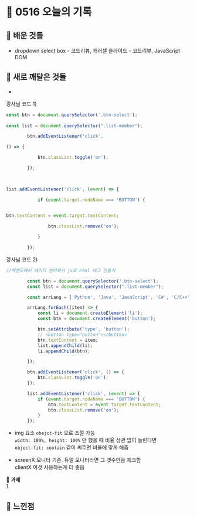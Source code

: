 # 🧸 0516 오늘의 기록
## 💙 배운 것들
* dropdown select box - 코드리뷰, 캐러셀 슬라이드 - 코드리뷰, JavaScript DOM

## 💚 새로 깨달은 것들
* 
강사님 코드 1)

```js
const btn = document.querySelector('.btn-select');
        
const list = document.querySelector(".list-member");

        btn.addEventListener('click', 

() => {

            btn.classList.toggle('on');

        });

        

list.addEventListener('click', (event) => {

            if (event.target.nodeName === 'BUTTON') {
                                  

btn.textContent = event.target.textContent;

                btn.classList.remove('on');

            }

        });
```

강사님 코드 2)
```js
//백엔드에서 데이터 받아와서 js로 html 태그 만들기

        const btn = document.querySelector('.btn-select');
        const list = document.querySelector(".list-member");

        const arrLang = ['Python', 'Java', 'JavaScript', 'C#', 'C/C++'];

        arrLang.forEach((item) => {
            const li = document.createElement('li');
            const btn = document.createElement('button');

            btn.setAttribute('type', 'button');
            // <button type="button"></button>
            btn.textContent = item;
            list.appendChild(li);
            li.appendChild(btn);

        });

        btn.addEventListener('click', () => {
            btn.classList.toggle('on');
        });

        list.addEventListener('click', (event) => {
            if (event.target.nodeName === 'BUTTON') {
                btn.textContent = event.target.textContent;
                btn.classList.remove('on');
            }
        });
```

* img 요소 `obejct-fit` 으로 조절 가능   
`width: 100%, height: 100%` 만 했을 때 비율 상관 없이 늘린다면   
`object-fit: contain` 같이 써주면 비율에 맞게 해줌

* screenX 모니터 기준. 듀얼 모니터라면 그 갯수만큼 체크함   
clientX 이것 사용하는게 더 좋음

**📍 과제**   
1.   
 
## 💜 느낀점

